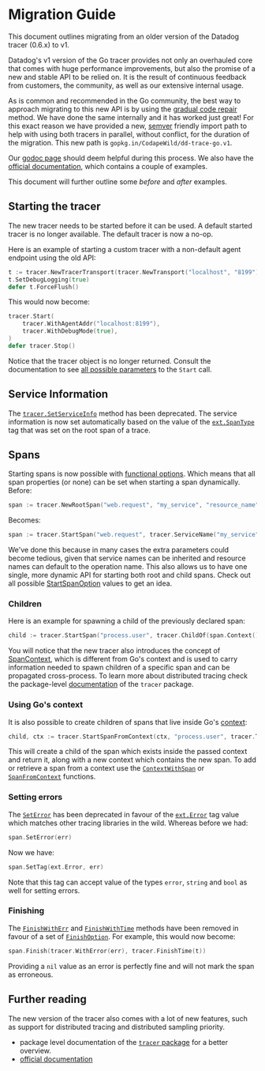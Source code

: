 # Migration Guide

This document outlines migrating from an older version of the Datadog tracer (0.6.x) to v1.

Datadog's v1 version of the Go tracer provides not only an overhauled core that comes with huge performance improvements, but also the promise of a new and stable API to be relied on. It is the result of continuous feedback from customers, the community, as well as our extensive internal usage.

As is common and recommended in the Go community, the best way to approach migrating to this new API is by using the [gradual code repair](https://talks.golang.org/2016/refactor.article) method. We have done the same internally and it has worked just great! For this exact reason we have provided a new, [semver](https://semver.org/) friendly import path to help with using both tracers in parallel, without conflict, for the duration of the migration. This new path is `gopkg.in/CodapeWild/dd-trace-go.v1`.

Our [godoc page](https://godoc.org/gopkg.in/CodapeWild/dd-trace-go.v1/ddtrace) should deem helpful during this process. We also have the [official documentation](https://docs.datadoghq.com/tracing/setup/go/), which contains a couple of examples.

This document will further outline some _before_ and _after_ examples.

## Starting the tracer

The new tracer needs to be started before it can be used. A default started tracer is no longer available. The default tracer is now a no-op.

Here is an example of starting a custom tracer with a non-default agent endpoint using the old API:

```go
t := tracer.NewTracerTransport(tracer.NewTransport("localhost", "8199"))
t.SetDebugLogging(true)
defer t.ForceFlush()
```

This would now become:

```go
tracer.Start(
    tracer.WithAgentAddr("localhost:8199"),
    tracer.WithDebugMode(true),
)
defer tracer.Stop()
```

Notice that the tracer object is no longer returned. Consult the documentation to see [all possible parameters](https://godoc.org/gopkg.in/CodapeWild/dd-trace-go.v1/ddtrace/tracer#StartOption) to the `Start` call.

## Service Information

The [`tracer.SetServiceInfo`](https://godoc.org/github.com/DataDog/dd-trace-go/tracer#Tracer.SetServiceInfo) method has been deprecated. The service information is now set automatically based on the value of the [`ext.SpanType`](https://godoc.org/gopkg.in/CodapeWild/dd-trace-go.v1/ddtrace/ext#SpanType) tag that was set on the root span of a trace.

## Spans

Starting spans is now possible with [functional options](https://godoc.org/gopkg.in/CodapeWild/dd-trace-go.v1/ddtrace/tracer#StartSpanOption). Which means that all span properties (or none) can be set when starting a span dynamically. Before:

```go
span := tracer.NewRootSpan("web.request", "my_service", "resource_name")
```

Becomes:

```go
span := tracer.StartSpan("web.request", tracer.ServiceName("my_service"), tracer.ResourceName("resource_name"))
```

We've done this because in many cases the extra parameters could become tedious, given that service names can be inherited and resource names can default to the operation name. This also allows us to have one single, more dynamic API for starting both root and child spans. Check out all possible [StartSpanOption](https://godoc.org/gopkg.in/CodapeWild/dd-trace-go.v1/ddtrace/tracer#StartSpanOption) values to get an idea.

### Children

Here is an example for spawning a child of the previously declared span:

```go
child := tracer.StartSpan("process.user", tracer.ChildOf(span.Context()))
```

You will notice that the new tracer also introduces the concept of [SpanContext](https://godoc.org/gopkg.in/CodapeWild/dd-trace-go.v1/ddtrace#SpanContext), which is different from Go's context and is used to carry information needed to spawn children of a specific span and can be propagated cross-process. To learn more about distributed tracing check the package-level [documentation](https://godoc.org/gopkg.in/CodapeWild/dd-trace-go.v1/ddtrace/tracer#ChildOf) of the `tracer` package.

### Using Go's context

It is also possible to create children of spans that live inside Go's [context](https://golang.org/pkg/context/):

```go
child, ctx := tracer.StartSpanFromContext(ctx, "process.user", tracer.Tag("key", "value"))
```

This will create a child of the span which exists inside the passed context and return it, along with a new context which contains the new span. To add or retrieve a span from a context use the [`ContextWithSpan`](https://godoc.org/gopkg.in/CodapeWild/dd-trace-go.v1/ddtrace/tracer#ContextWithSpan) or [`SpanFromContext`](https://godoc.org/gopkg.in/CodapeWild/dd-trace-go.v1/ddtrace/tracer#SpanFromContext) functions.

### Setting errors

The [`SetError`](https://godoc.org/github.com/DataDog/dd-trace-go/tracer#Span.SetError) has been deprecated in favour of the [`ext.Error`](https://godoc.org/gopkg.in/CodapeWild/dd-trace-go.v1/ddtrace/ext#Error) tag value which matches other tracing libraries in the wild. Whereas before we had:

```go
span.SetError(err)
```

Now we have:

```go
span.SetTag(ext.Error, err)
```

Note that this tag can accept value of the types `error`, `string` and `bool` as well for setting errors.

### Finishing

The [`FinishWithErr`](https://godoc.org/github.com/DataDog/dd-trace-go/tracer#Span.FinishWithErr) and [`FinishWithTime`](https://godoc.org/github.com/DataDog/dd-trace-go/tracer#Span.FinishWithTime) methods have been removed in favour of a set of [`FinishOption`](https://godoc.org/gopkg.in/CodapeWild/dd-trace-go.v1/ddtrace/tracer#FinishOption). For example, this would now become:

```go
span.Finish(tracer.WithError(err), tracer.FinishTime(t))
```

Providing a `nil` value as an error is perfectly fine and will not mark the span as erroneous.

## Further reading

The new version of the tracer also comes with a lot of new features, such as support for distributed tracing and distributed sampling priority.

- package level documentation of the [`tracer` package](https://godoc.org/gopkg.in/CodapeWild/dd-trace-go.v1/ddtrace/tracer) for a better overview.
- [official documentation](https://docs.datadoghq.com/tracing/setup/go/)
